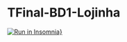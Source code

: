 # TFinal-BD1-Lojinha

[![Run in Insomnia}](https://insomnia.rest/images/run.svg)](https://insomnia.rest/run/?label=Loja%20Gourmet%20-%20Trabalho%20Final%20%7C%20Banco%20de%20Dados&uri=https%3A%2F%2Fraw.githubusercontent.com%2FCodeWracker%2FTFinal-BD1-Lojinha%2Fbackend%2FBackend%2Finsomina-reqs.json)
